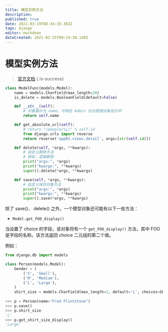 ```yaml
---
title: 模型实例方法
description: 
published: true
date: 2021-03-19T08:34:19.363Z
tags: django
editor: markdown
dateCreated: 2021-02-25T09:14:38.140Z
---
```


# 模型实例方法

> [官方文档](https://docs.djangoproject.com/zh-hans/3.1/ref/models/instances/#model-instance-methods)
{.is-success}


```python
class ModelFunc(models.Model):
    name = models.CharField(max_length=20)
    is_delete = models.BooleanField(default=False)

    def __str__(self):
        # 对象展示为 name，可用在 Admin 后台管理对象显示中
        return self.name

    def get_absolute_url(self):
        # return "/people/%i/" % self.id
        from django.urls import reverse
        return reverse('app01.views.detail', args=[str(self.id)])

    def delete(self, *args, **kwargs):
        # 自定义删除方法
        # 例如：逻辑删除
        print("args:", *args)
        print("kwargs:", **kwargs)
        super().delete(*args, **kwargs)

    def save(self, *args, **kwargs):
        # 自定义保存对象方法
        print("args:", *args)
        print("kwargs:", **kwargs)
        super().save(*args, **kwargs)
```

除了 save()、 delete() 之外，一个模型对象还可能有以下一些方法：

- `Model.get_FOO_display()`

当设置了 choice 的字段，该对象将有一个 `get_FOO_display()` 方法，其中 FOO 是字段的名称。该方法返回 choice 二元组的第二个值。

例如：

```python
from django.db import models

class Person(models.Model):
    Gender = (
        ('S', 'Small'),
        ('M', 'Medium'),
        ('L', 'Large'),
    )
    shirt_size = models.CharField(max_length=2, default='L', choices=SHIRT_SIZES)
    
>>> p = Person(name="Fred Flintstone")
>>> p.save()
>>> p.shirt_size
'L'
>>> p.get_shirt_size_display()
'Large'
```



